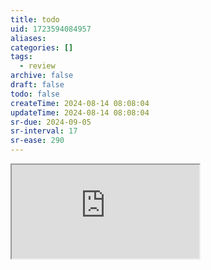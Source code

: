 ```yaml
---
title: todo
uid: 1723594084957
aliases:
categories: []
tags:
  - review
archive: false
draft: false
todo: false
createTime: 2024-08-14 08:08:04
updateTime: 2024-08-14 08:08:04
sr-due: 2024-09-05
sr-interval: 17
sr-ease: 290
---
```


<iframe
  class="iframe_full"
  src="https://dict.youdao.com/result?word=todo&lang=en"
>
</iframe>
